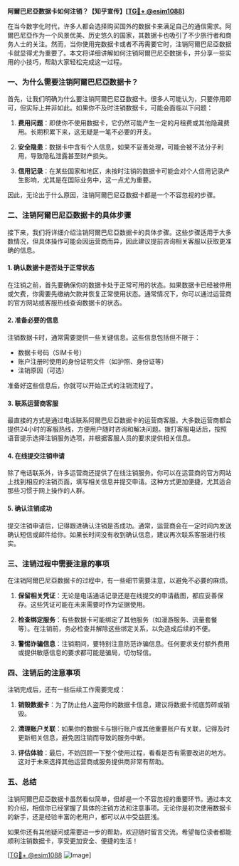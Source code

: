 **阿爾巴尼亞数据卡如何注销？【知乎宣传】[[TG💪+ @esim1088](https://t.me/s/esim1088)]**

在当今数字化时代，许多人都会选择购买国外的数据卡来满足自己的通信需求。阿爾巴尼亞作为一个风景优美、历史悠久的国家，其数据卡也吸引了不少旅行者和商务人士的关注。然而，当你使用完数据卡或者不再需要它时，注销阿爾巴尼亞数据卡就显得尤为重要了。本文将详细讲解如何注销阿爾巴尼亞数据卡，并分享一些实用的小技巧，帮助大家轻松完成这一过程。

### 一、为什么需要注销阿爾巴尼亞数据卡？

首先，让我们明确为什么要注销阿爾巴尼亞数据卡。很多人可能认为，只要停用即可，但实际上并非如此。如果你不及时注销数据卡，可能会面临以下问题：

1. **费用问题**：即使你不使用数据卡，它仍然可能产生一定的月租费或其他隐藏费用。长期积累下来，这无疑是一笔不必要的开支。
   
2. **安全隐患**：数据卡中含有个人信息，如果不妥善处理，可能会被不法分子利用，导致隐私泄露甚至财产损失。

3. **信用记录**：在某些国家和地区，未按时注销的数据卡可能会对个人信用记录产生影响，尤其是在国际业务中，这一点尤为重要。

因此，无论出于什么原因，注销阿爾巴尼亞数据卡都是一个不容忽视的步骤。

### 二、注销阿爾巴尼亞数据卡的具体步骤

接下来，我们将详细介绍注销阿爾巴尼亞数据卡的具体步骤。这些步骤适用于大多数情况，但具体操作可能会因运营商而异，因此建议提前咨询相关客服以获取更准确的信息。

#### 1. 确认数据卡是否处于正常状态

在注销之前，首先要确保你的数据卡处于正常可用的状态。如果数据卡已经被停用或欠费，你需要先缴纳欠款并恢复正常使用状态。通常情况下，你可以通过运营商的官方网站或客服热线查询数据卡的状态。

#### 2. 准备必要的信息

注销数据卡时，通常需要提供一些关键信息。这些信息包括但不限于：

- 数据卡号码（SIM卡号）
- 账户注册时使用的身份证明文件（如护照、身份证等）
- 注销原因（可选）

准备好这些信息后，你就可以开始正式的注销流程了。

#### 3. 联系运营商客服

最直接的方式是通过电话联系阿爾巴尼亞数据卡的运营商客服。大多数运营商都会提供24小时的客服热线，方便用户随时咨询和解决问题。拨打客服电话后，按照语音提示选择注销服务选项，并根据客服人员的要求提供相关信息。

#### 4. 在线提交注销申请

除了电话联系外，许多运营商还提供了在线注销服务。你可以在运营商的官方网站上找到相应的注销页面，填写相关信息并提交申请。这种方式更加便捷，尤其适合那些习惯于网上操作的人群。

#### 5. 确认注销成功

提交注销申请后，记得跟进确认注销是否成功。通常，运营商会在一定时间内发送确认短信或邮件给你。如果长时间没有收到确认信息，建议再次联系客服进行核实。

### 三、注销过程中需要注意的事项

在注销阿爾巴尼亞数据卡的过程中，有一些细节需要注意，以避免不必要的麻烦。

1. **保留相关凭证**：无论是电话通话记录还是在线提交的申请截图，都应妥善保存。这些凭证可能在未来需要时作为证据使用。

2. **检查绑定服务**：有些数据卡可能绑定了其他服务（如漫游服务、流量套餐等）。在注销前，务必检查并解除这些绑定关系，以免造成后续的不便。

3. **警惕诈骗信息**：注销期间，要特别注意防范诈骗信息。任何要求支付额外费用或提供敏感信息的要求都可能是骗局，切勿轻信。

### 四、注销后的注意事项

注销完成后，还有一些后续工作需要完成：

1. **销毁数据卡**：为了防止他人盗用你的数据卡信息，建议将数据卡彻底剪碎或销毁。

2. **清理账户关联**：如果你的数据卡与银行账户或其他重要账户有关联，记得及时更新相关信息，避免因注销而导致的服务中断。

3. **评估体验**：最后，不妨回顾一下整个使用过程，看看是否有需要改进的地方。这对于未来选择其他运营商或服务提供商非常有帮助。

### 五、总结

注销阿爾巴尼亞数据卡虽然看似简单，但却是一个不容忽视的重要环节。通过本文的介绍，相信你已经掌握了具体的注销方法和注意事项。无论你是初次使用数据卡的新手，还是经验丰富的老用户，都可以从中受益匪浅。

如果你还有其他疑问或需要进一步的帮助，欢迎随时留言交流。希望每位读者都能顺利注销数据卡，享受更加安全、便捷的生活！

[[TG💪+ @esim1088](https://t.me/s/esim1088) ![Image](https://i.postimg.cc/4NQfJmqS/Snipaste-2025-05-13-00-14-12.png)]